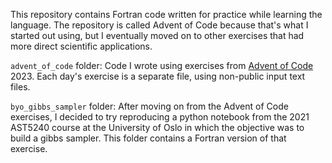 This repository contains Fortran code written for practice while learning the language. The repository is called Advent of Code because that's what I started out using, but I eventually moved on to other exercises that had more direct scientific applications.

`advent_of_code` folder: Code I wrote using exercises from [Advent of Code](https://adventofcode.com) 2023. Each day's exercise is a separate file, using non-public input text files. 

`byo_gibbs_sampler` folder: After moving on from the Advent of Code exercises, I decided to try reproducing a python notebook from the 2021 AST5240 course at the University of Oslo in which the objective was to build a gibbs sampler. This folder contains a Fortran version of that exercise. 


